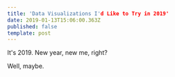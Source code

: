 ```yaml
---
title: 'Data Visualizations I'd Like to Try in 2019'
date: 2019-01-13T15:06:00.363Z
published: false
template: post
---
```


It's 2019. New year, new me, right?

Well, maybe.

